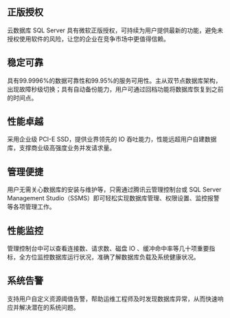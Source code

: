 ## 正版授权
云数据库 SQL Server 具有微软正版授权，可持续为用户提供最新的功能，避免未授权使用软件的风险，让您的企业在竞争市场中更值得信赖。

## 稳定可靠
具有99.9996%的数据可靠性和99.95%的服务可用性。主从双节点数据库架构，出现故障秒级切换；具有自动备份能力，用户可通过回档功能将数据库恢复到之前的时间点。 

## 性能卓越
采用企业级 PCI-E SSD，提供业界领先的 IO 吞吐能力，性能远超用户自建数据库，支撑商业级高强度业务并发请求量。

## 管理便捷
用户无需关心数据库的安装与维护等，只需通过腾讯云管理控制台或 SQL Server Management Studio（SSMS）即可轻松实现数据库管理、权限设置、监控报警等各项管理工作。

## 性能监控
管理控制台中可以查看连接数、请求数、磁盘 IO 、缓冲命中率等几十项重要指标，全方位监控数据库运行状况，准确了解数据库负载及系统健康状况。

## 系统告警
支持用户自定义资源阈值告警，帮助运维工程师及时发现数据库异常，从而快速响应并解决潜在的系统问题。
